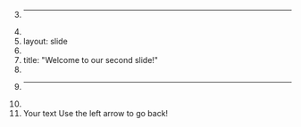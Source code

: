 3.	---
4.	
5.	layout: slide
6.	
7.	title: "Welcome to our second slide!"
8.	
9.	---
10.	
11.	Your text
Use the left arrow to go back!
